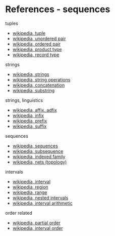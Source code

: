 
<!-- ======================================================================= -->
# References - sequences

tuples

* [wikipedia, tuple](https://en.wikipedia.org/wiki/Tuple)
* [wikipedia, unordered pair](https://en.wikipedia.org/wiki/Unordered_pair)
* [wikipedia, ordered pair](https://en.wikipedia.org/wiki/Ordered_pair)
* [wikipedia, product type](https://en.wikipedia.org/wiki/Product_type)
* [wikipedia, record type](https://en.wikipedia.org/wiki/Record_%28computer_science%29)

strings

* [wikipedia, strings](https://en.wikipedia.org/wiki/String_%28computer_science%29)
* [wikipedia, string operations](https://en.wikipedia.org/wiki/String_operations)
* [wikipedia, concatenation](https://en.wikipedia.org/wiki/Concatenation)
* [wikipedia, substring](https://en.wikipedia.org/wiki/Substring)

strings, linguistics

* [wikipedia, affix, adfix](https://en.wikipedia.org/wiki/Affix)
* [wikipedia, infix](https://en.wikipedia.org/wiki/Infix)
* [wikipedia, prefix](https://en.wikipedia.org/wiki/Prefix)
* [wikipedia, suffix](https://en.wikipedia.org/wiki/Suffix)

sequences

* [wikipedia, sequences](https://en.wikipedia.org/wiki/Sequence)
* [wikipedia, subsequence](https://en.wikipedia.org/wiki/Subsequence)
* [wikipedia, indexed family](https://en.wikipedia.org/wiki/Indexed_family)
* [wikipedia, nets (topology)](https://en.wikipedia.org/wiki/Net_%28mathematics%29)

intervals

* [wikipedia, interval](https://en.wikipedia.org/wiki/Interval_%28mathematics%29)
* [wikipedia, region](https://en.wikipedia.org/wiki/Region_%28mathematics%29)
* [wikipedia, range](https://en.wikipedia.org/wiki/Range_%28mathematics%29)
* [wikipedia, nested intervals](https://en.wikipedia.org/wiki/Nested_intervals)
* [wikipedia, interval arithmetic](https://en.wikipedia.org/wiki/Interval_arithmetic)

order related

* [wikipedia, partial order](https://en.wikipedia.org/wiki/Partially_ordered_set)
* [wikipedia, interval order](https://en.wikipedia.org/wiki/Interval_order)
